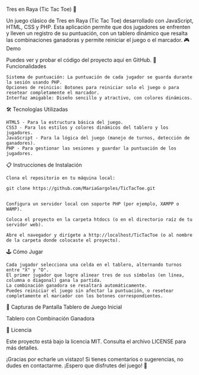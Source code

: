 Tres en Raya (Tic Tac Toe) 🎲

Un juego clásico de Tres en Raya (Tic Tac Toe) desarrollado con JavaScript, HTML, CSS y PHP. Esta aplicación permite que dos jugadores se enfrenten y lleven un registro de su puntuación, con un tablero dinámico que resalta las combinaciones ganadoras y permite reiniciar el juego o el marcador.
🎮 Demo

Puedes ver y probar el código del proyecto aquí en GitHub.
🚀 Funcionalidades

    Sistema de puntuación: La puntuación de cada jugador se guarda durante la sesión usando PHP.
    Opciones de reinicio: Botones para reiniciar solo el juego o para resetear completamente el marcador.
    Interfaz amigable: Diseño sencillo y atractivo, con colores dinámicos.

🛠️ Tecnologías Utilizadas

    HTML5 - Para la estructura básica del juego.
    CSS3 - Para los estilos y colores dinámicos del tablero y los jugadores.
    JavaScript - Para la lógica del juego (manejo de turnos, detección de ganadores).
    PHP - Para gestionar las sesiones y guardar la puntuación de los jugadores.

📋 Instrucciones de Instalación

    Clona el repositorio en tu máquina local:

    git clone https://github.com/MariaGargoles/TicTacToe.git
    

    Configura un servidor local con soporte PHP (por ejemplo, XAMPP o WAMP).

    Coloca el proyecto en la carpeta htdocs (o en el directorio raíz de tu servidor web).

    Abre el navegador y dirígete a http://localhost/TicTacToe (o al nombre de la carpeta donde colocaste el proyecto).

🕹️ Cómo Jugar

    Cada jugador selecciona una celda en el tablero, alternando turnos entre "X" y "O".
    El primer jugador que logre alinear tres de sus símbolos (en línea, columna o diagonal) gana la partida.
    La combinación ganadora se resaltará automáticamente.
    Puedes reiniciar el juego sin afectar la puntuación, o resetear completamente el marcador con los botones correspondientes.

📌 Capturas de Pantalla
Tablero de Juego Inicial

<!-- ![imagen](https://github.com/user-attachments/assets/b1d53070-1612-4d9f-be5b-e74d38694e54)
 -->
Tablero con Combinación Ganadora

<!-- ![imagen](https://github.com/user-attachments/assets/e4d4a3d1-007b-4882-bbe1-9ae7de4f0f6c)
 -->

📄 Licencia

Este proyecto está bajo la licencia MIT. Consulta el archivo LICENSE para más detalles.

¡Gracias por echarle un vistazo! Si tienes comentarios o sugerencias, no dudes en contactarme. ¡Espero que disfrutes del juego! 🎉
